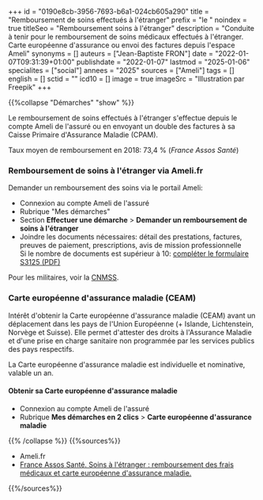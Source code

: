 +++
id = "0190e8cb-3956-7693-b6a1-024cb605a290"
title = "Remboursement de soins effectués à l'étranger"
prefix = "le "
noindex = true
titleSeo = "Remboursement soins à l'étranger"
description = "Conduite à tenir pour le remboursement de soins médicaux effectués à l'étranger. Carte européenne d'assurance ou envoi des factures depuis l'espace Ameli"
synonyms = []
auteurs = ["Jean-Baptiste FRON"]
date = "2022-01-07T09:31:39+01:00"
publishdate = "2022-01-07"
lastmod = "2025-01-06"
specialites = ["social"]
annees = "2025"
sources = ["Ameli"]
tags = []
english = []
sctid = ""
icd10 = []
image = true
imageSrc = "Illustration par Freepik"
+++

{{%collapse "Démarches" "show" %}}

Le remboursement de soins effectués à l'étranger s'effectue depuis le compte Ameli de l'assuré ou en envoyant un double des factures à sa Caisse Primaire d'Assurance Maladie (CPAM).

Taux moyen de remboursement en 2018: 73,4 % (*France Assos Santé*)

### Remboursement de soins à l'étranger via Ameli.fr

Demander un remboursement des soins via le portail Ameli:

- Connexion au compte Ameli de l'assuré
- Rubrique "Mes démarches"
- Section **Effectuer une démarche** > **Demander un remboursement de soins à l'étranger**
- Joindre les documents nécessaires: détail des prestations, factures, preuves de paiement, prescriptions, avis de mission professionnelle  
  Si le nombre de documents est supérieur à 10: [compléter le formulaire S3125 (PDF)](https://www.ameli.fr/sites/default/files/formualires/221/s3125.pdf)

Pour les militaires, voir la [CNMSS](https://www.cnmss.fr).

### Carte européenne d'assurance maladie (CEAM)

Intérêt d'obtenir la Carte européenne d'assurance maladie (CEAM) avant un déplacement dans les pays de l'Union Européenne (+ Islande, Lichtenstein, Norvège et Suisse). Elle permet d'attester des droits à l'Assurance Maladie et d'une prise en charge sanitaire non programmée par les services publics des pays respectifs.

La Carte européenne d'assurance maladie est individuelle et nominative, valable un an.

#### Obtenir sa Carte européenne d'assurance maladie

- Connexion au compte Ameli de l'assuré
- Rubrique **Mes démarches en 2 clics** > **Carte européenne d'assurance maladie**

{{% /collapse %}}
{{%sources%}}

- Ameli.fr
- [France Assos Santé. Soins à l'étranger : remboursement des frais médicaux et carte européenne d'assurance maladie.](https://www.france-assos-sante.org/66-millions-dimpatients/la-qualite-de-vos-soins/soins-a-letranger-ce-quil-faut-savoir-avant-de-partir-3/)

{{%/sources%}}
